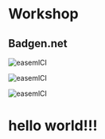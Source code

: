 # Workshop

## Badgen.net

![easemlCI](https://badgen.net/runkit/untitled-0o7d9uwg2653/leaguilar/AIknowthatfeel/status)

![easemlCI](https://badgen.net/runkit/untitled-0o7d9uwg2653/leaguilar/AIknowthatfeel/fail_type)

![easemlCI](https://badgen.net/runkit/untitled-0o7d9uwg2653/leaguilar/AIknowthatfeel/run_count)

<!---
## Shields.io
![easemlCI](https://img.shields.io/endpoint?url=https://untitled-00vyckcohlbb.runkit.sh/leaguilar/AIknowthatfeel/status)

![easemlCI](https://img.shields.io/endpoint?url=https://untitled-00vyckcohlbb.runkit.sh/leaguilar/AIknowthatfeel/fail_type)

![easemlCI](https://img.shields.io/endpoint?url=https://untitled-00vyckcohlbb.runkit.sh/leaguilar/AIknowthatfeel/run_count)
--->

# hello world!!!
